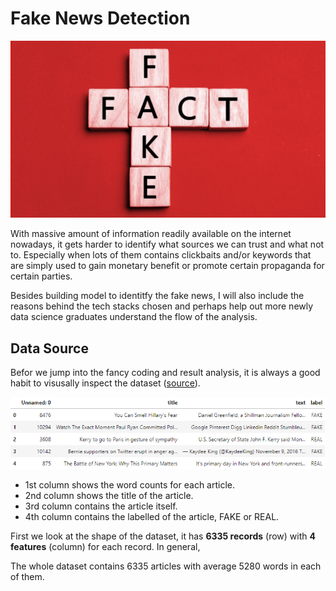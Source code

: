 # Fake News Detection
![image_cm](graph/fake_news_title.jpg)

With massive amount of information readily available on the internet nowadays, it gets harder to identify what sources we can trust and what not to. Especially when lots of them contains clickbaits and/or keywords that are simply used to gain monetary benefit or promote certain propaganda for certain parties.

Besides building model to identitfy the fake news, I will also include the reasons behind the tech stacks chosen and perhaps help out more newly data science graduates understand the flow of the analysis.
## Data Source
Befor we jump into the fancy coding and result analysis, it is always a good habit to visusally inspect the dataset ([source](https://drive.google.com/file/d/1er9NJTLUA3qnRuyhfzuN0XUsoIC4a-_q/view)).

![image_data](graph/dataset.png)

- 1st column shows the word counts for each article.
- 2nd column shows the title of the article.
- 3rd column contains the article itself.
- 4th column contains the labelled of the article, FAKE or REAL.

First we look at the shape of the dataset, it has **6335 records** (row) with **4 features** (column) for each record. In general, 

The whole dataset contains 6335 articles with average 5280 words in each of them.